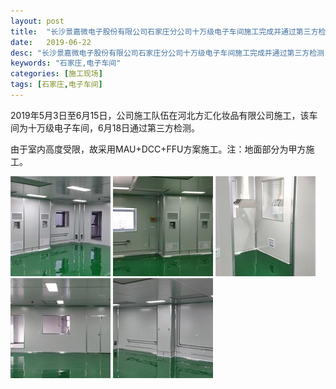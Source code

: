 ```yaml
---
layout: post
title:  "长沙景嘉微电子股份有限公司石家庄分公司十万级电子车间施工完成并通过第三方检测"
date:   2019-06-22
desc: "长沙景嘉微电子股份有限公司石家庄分公司十万级电子车间施工完成并通过第三方检测"
keywords: "石家庄,电子车间"
categories: [施工现场]
tags: [石家庄,电子车间]
---
```


2019年5月3日至6月15日，公司施工队伍在河北方汇化妆品有限公司施工，该车间为十万级电子车间，6月18日通过第三方检测。

由于室内高度受限，故采用MAU+DCC+FFU方案施工。注：地面部分为甲方施工。

<a href="/static/img/2019/06/2201.jpg" data-fancybox><img src="/static/img/2019/06/2201s.jpg"></a>  <a href="/static/img/2019/06/2202.jpg" data-fancybox><img src="/static/img/2019/06/2202s.jpg"></a>  <a href="/static/img/2019/06/2203.jpg" data-fancybox><img src="/static/img/2019/06/2203s.jpg"></a>  <a href="/static/img/2019/06/2204.jpg" data-fancybox><img src="/static/img/2019/06/2204s.jpg"></a>  <a href="/static/img/2019/06/2205.jpg" data-fancybox><img src="/static/img/2019/06/2205s.jpg"></a>

